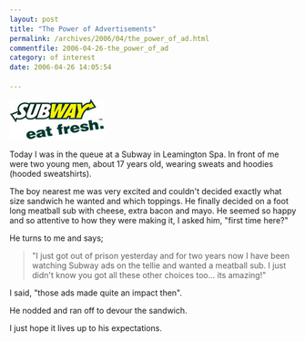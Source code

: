 ```yaml
---
layout: post
title: "The Power of Advertisements"
permalink: /archives/2006/04/the_power_of_ad.html
commentfile: 2006-04-26-the_power_of_ad
category: of interest
date: 2006-04-26 14:05:54

---
```


<img alt="subwaylogo.jpg" src="/assets/images/subwaylogo.jpg" width="167" height="71" class="photo right"/>

Today I was in the queue at a Subway in Leamington Spa. In front of me were two young men, about 17 years old, wearing sweats and hoodies (hooded sweatshirts).

The boy nearest me was very excited and couldn't decided exactly what size sandwich he wanted and which toppings. He finally decided on a foot long meatball sub with cheese, extra bacon and mayo. He seemed so happy and so attentive to how they were making it, I asked him, "first time here?"

He turns to me and says;

> "I just got out of prison yesterday and for two years now I have been watching Subway ads on the tellie and wanted a meatball sub. I just didn't know you got all these other choices too... its amazing!"

I said, "those ads made quite an impact then".

He nodded and ran off to devour the sandwich.

I just hope it lives up to his expectations.
